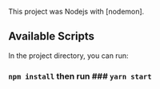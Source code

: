 This project was Nodejs with [nodemon].

## Available Scripts

In the project directory, you can run:

### `npm install` then run ### `yarn start`